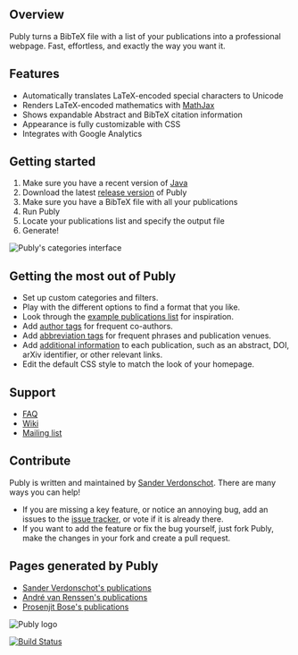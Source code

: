 ## Overview

Publy turns a BibTeX file with a list of your publications into a professional webpage. Fast, effortless, and exactly the way you want it.

## Features

 * Automatically translates LaTeX-encoded special characters to Unicode
 * Renders LaTeX-encoded mathematics with [MathJax](http://www.mathjax.org/)
 * Shows expandable Abstract and BibTeX citation information
 * Appearance is fully customizable with CSS
 * Integrates with Google Analytics
 
## Getting started

 1. Make sure you have a recent version of [Java](http://www.java.com)
 2. Download the latest [release version](https://bitbucket.org/Mangara/publy/downloads) of Publy
 3. Make sure you have a BibTeX file with all your publications
 4. Run Publy
 5. Locate your publications list and specify the output file
 6. Generate!

![Publy's categories interface](http://i.imgur.com/1iZ6c2s.png)

## Getting the most out of Publy

* Set up custom categories and filters.
* Play with the different options to find a format that you like.
* Look through the [example publications list](publications.bib) for inspiration.
* Add [author tags](https://bitbucket.org/Mangara/publy/wiki/Publication%20list%20format#markdown-header-author-tags) for frequent co-authors.
* Add [abbreviation tags](https://bitbucket.org/Mangara/publy/wiki/Publication%20list%20format#markdown-header-abbreviation-tags) for frequent phrases and publication venues.
* Add [additional information](https://bitbucket.org/Mangara/publy/wiki/Publication%20list%20format#markdown-header-new-fields) to each publication, such as an abstract, DOI, arXiv identifier, or other relevant links.
* Edit the default CSS style to match the look of your homepage.

## Support

* [FAQ](https://bitbucket.org/Mangara/publy/wiki/FAQ)
* [Wiki](https://bitbucket.org/Mangara/publy/wiki/Home)
* [Mailing list](mailto:publy-list@googlegroups.com)

## Contribute

Publy is written and maintained by [Sander Verdonschot](http://cglab.ca/~sander/). There are many ways you can help!

* If you are missing a key feature, or notice an annoying bug, add an issues to the [issue tracker](https://bitbucket.org/Mangara/publy/issues?status=new&status=open), or vote if it is already there.
* If you want to add the feature or fix the bug yourself, just fork Publy, make the changes in your fork and create a pull request.

## Pages generated by Publy

 * [Sander Verdonschot's publications](http://cg.scs.carleton.ca/~sander/publications.html)
 * [André van Renssen's publications](http://www.dais.is.tohoku.ac.jp/~andre/publications.html)
 * [Prosenjit Bose's publications](http://www.jitbose.ca/Publy/Bose-Prosenjit.html)

![Publy logo](http://i.imgur.com/cVDKFVR.png)

[![Build Status](https://drone.io/bitbucket.org/Mangara/publy/status.png)](https://drone.io/bitbucket.org/Mangara/publy/latest)